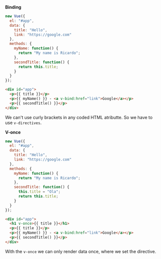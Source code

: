 **Binding**

```javascript
new Vue({
  el: "#app",
  data: {
    title: "Hello",
    link: "https://google.com"
  },
  methods: {
    myName: function() {
      return "My name is Ricardo";
    },
    secondTitle: function() {
      return this.title;
    }
  }
});
```

```html
<div id="app">
  <p>{{ title }}</p>
  <p>{{ myName() }} - <a v-bind:href="link">Google</a></p>
  <p>{{ secondTitle() }}</p>
</div>
```

We can't use curly brackets in any coded HTML atributte. So we have to use `v-directives`.

**V-once**

```javascript
new Vue({
  el: "#app",
  data: {
    title: "Hello",
    link: "https://google.com"
  },
  methods: {
    myName: function() {
      return "My name is Ricardo";
    },
    secondTitle: function() {
      this.title = "Ola";
      return this.title;
    }
  }
});
```

```html
<div id="app">
  <h1 v-once>{{ title }}</h1>
  <p>{{ title }}</p>
  <p>{{ myName() }} - <a v-bind:href="link">Google</a></p>
  <p>{{ secondTitle() }}</p>
</div>
```

With the `v-once` we can only render data once, where we set the directive.
